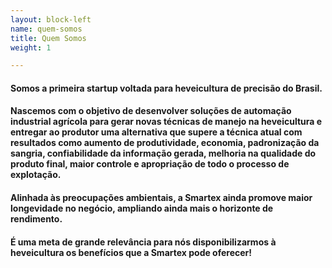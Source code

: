 ```yaml
---
layout: block-left
name: quem-somos
title: Quem Somos
weight: 1

---
```

#### Somos a primeira startup voltada para heveicultura de precisão do Brasil.

#### Nascemos com o objetivo de desenvolver soluções de automação industrial agrícola para gerar novas técnicas de manejo na heveicultura e entregar ao produtor uma alternativa que supere a técnica atual com resultados como aumento de produtividade, economia, padronização da sangria, confiabilidade da informação gerada, melhoria na qualidade do produto final, maior controle e apropriação de todo o processo de explotação.

#### Alinhada às preocupações ambientais, a Smartex ainda promove maior longevidade no negócio, ampliando ainda mais o horizonte de rendimento.

#### É uma meta de grande relevância para nós disponibilizarmos à heveicultura os benefícios que a Smartex pode oferecer!